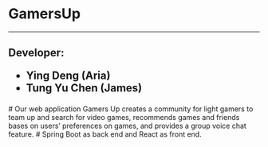 <h1> GamersUp </h1>
<hr>
<h2> Developer: <ul><li>Ying Deng (Aria)</li><li>Tung Yu Chen (James)</li><ul> </h2>
# Our web application Gamers Up creates a community for light gamers to team up and search for video games, recommends games and friends bases on users’ preferences on games, and provides a group voice chat feature.
# Spring Boot as back end and React as front end.
